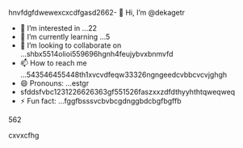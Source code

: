hnvfdgfdwewexcxcdfgasd2662- 👋 Hi, I’m @dekagetr
- 👀 I’m interested in ...22
- 🌱 I’m currently learning ...5
- 💞️ I’m looking to collaborate on ...shbx5514olioi559696hgnh4feujybvxbnmvfd
- 📫 How to reach me ...543546455448th1xvcvdfeqw33326ngngeedcvbbcvcvjghgh
- 😄 Pronouns: ...estgr
- sfddsfvbc1231226626363gf551526faszxxzdfdthyyhthtqweqweq
- ⚡ Fun fact: ...fggfbsssvcbvbcgdnggbdcbgfbgffb
<!---ads2dfgvcbdsfefwfeefwdzc
dekagetr/dekagetr is a ✨ special ✨ repositor456y becaus456 its `README.md` (this file) appears on your GitHub profildgfe.696ccx
You can click the Preview link to take a look at your changes.vhxcvxcv
--->562
cxvxcfhg
